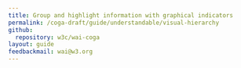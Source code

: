 ```yaml
---
title: Group and highlight information with graphical indicators
permalink: /coga-draft/guide/understandable/visual-hierarchy
github:
  repository: w3c/wai-coga
layout: guide
feedbackmail: wai@w3.org
---
```

